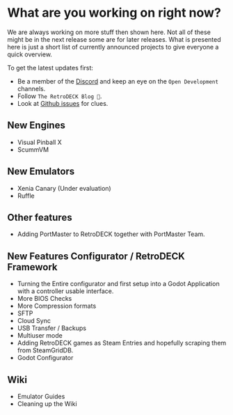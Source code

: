 # What are you working on right now?
We are always working on more stuff then shown here. Not all of these might be in the next release some are for later releases.
What is presented here is just a short list of currently announced projects to give everyone a quick overview.

To get the latest updates first:

- Be a member of the [Discord](https://discord.gg/WDc5C9YWMx) and keep an eye on the `Open Development` channels.
- Follow `The RetroDECK Blog 📝`.
- Look at [Github issues](https://github.com/XargonWan/RetroDECK/issues/) for clues.

## New Engines

- Visual Pinball X
- ScummVM

## New Emulators

- Xenia Canary (Under evaluation)
- Ruffle

## Other features

- Adding PortMaster to RetroDECK together with PortMaster Team.

## New Features Configurator / RetroDECK Framework

- Turning the Entire configurator and first setup into a Godot Application with a controller usable interface.
- More BIOS Checks
- More Compression formats
- SFTP
- Cloud Sync
- USB Transfer / Backups
- Multiuser mode
- Adding RetroDECK games as Steam Entries and hopefully scraping them from SteamGridDB.
- Godot Configurator

## Wiki

- Emulator Guides
- Cleaning up the Wiki

